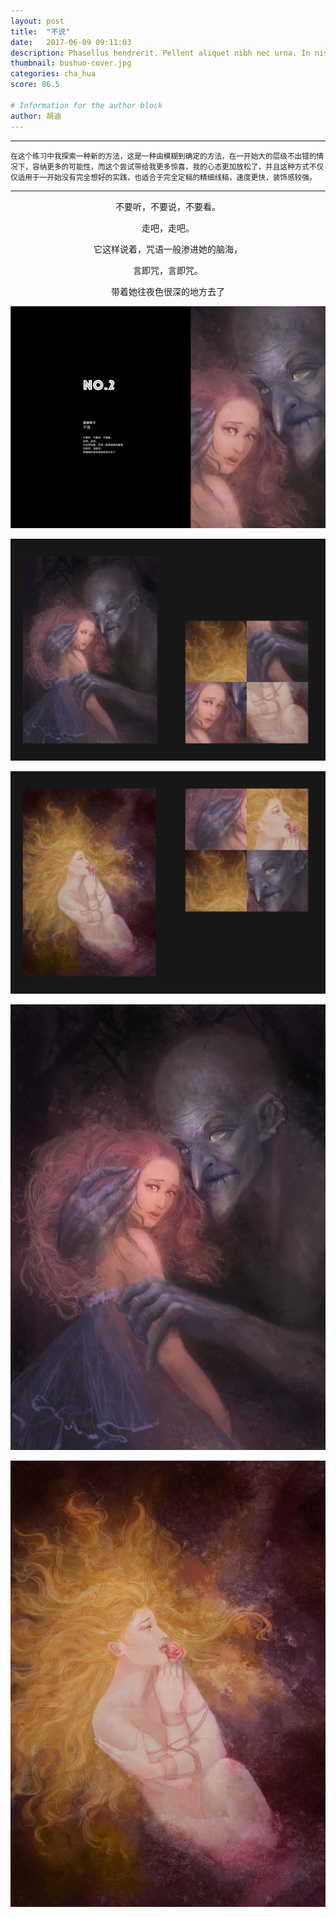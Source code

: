 ```yaml
---
layout: post
title:  "不说"
date:   2017-06-09 09:11:03
description: Phasellus hendrerit. Pellent aliquet nibh nec urna. In nis aliquet vel, dapibus id,mattis.
thumbnail: bushuo-cover.jpg
categories: cha_hua
score: 86.5

# Information for the author block
author: 胡迪
---
```



- - -
<small>
在这个练习中我探索一种新的方法，这是一种由模糊到确定的方法，在一开始大的层级不出错的情况下，容纳更多的可能性，而这个尝试带给我更多惊喜，我的心态更加放松了，并且这种方式不仅仅适用于一开始没有完全想好的实践，也适合于完全定稿的精细线稿，速度更快，装饰感较强。
</small>

_ _ _


<div style="text-align: center">
不要听，不要说，不要看。
<p></p>
走吧，走吧。
<p></p>
它这样说着，咒语一般渗进她的脑海，
<p></p>
言即咒，言即咒。
<p></p>
带着她往夜色很深的地方去了
</div>


![TEST](/assets/img/bushuo/0.jpg)

![TEST](/assets/img/bushuo/1.jpg)

![TEST](/assets/img/bushuo/2.jpg)

![TEST](/assets/img/bushuo/玩.jpg)

![TEST](/assets/img/bushuo/玩i.jpg)


[daringfireball.net]: http://daringfireball.net/projects/markdown/syntax#link

